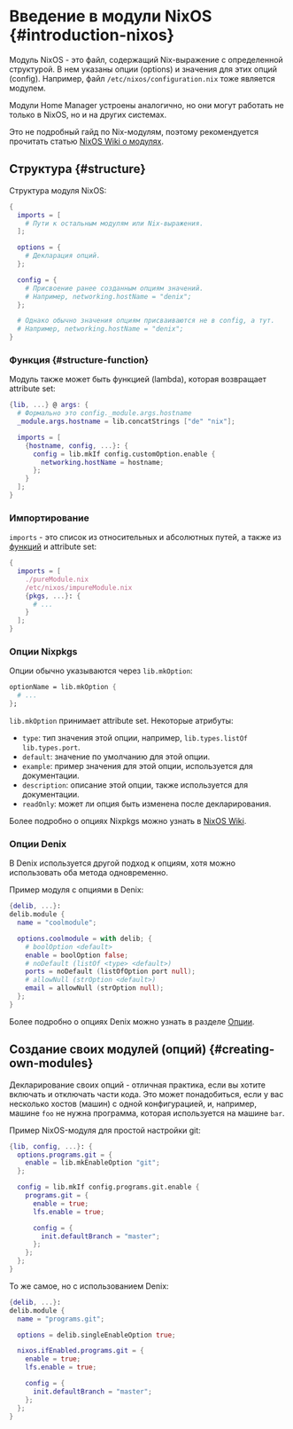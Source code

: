 # Введение в модули NixOS {#introduction-nixos}
Модуль NixOS - это файл, содержащий Nix-выражение с определенной структурой. В нем указаны опции (options) и значения для этих опций (config). Например, файл `/etc/nixos/configuration.nix` тоже является модулем.

Модули Home Manager устроены аналогично, но они могут работать не только в NixOS, но и на других системах.

Это не подробный гайд по Nix-модулям, поэтому рекомендуется прочитать статью [NixOS Wiki о модулях](https://nixos.wiki/wiki/NixOS_modules).

## Структура {#structure}
Структура модуля NixOS:
```nix
{
  imports = [
    # Пути к остальным модулям или Nix-выражения.
  ];

  options = {
    # Декларация опций.
  };

  config = {
    # Присвоение ранее созданным опциям значений.
    # Например, networking.hostName = "denix";
  };

  # Однако обычно значения опциям присваиваются не в config, а тут.
  # Например, networking.hostName = "denix";
}
```

### Функция {#structure-function}
Модуль также может быть функцией (lambda), которая возвращает attribute set:

```nix
{lib, ...} @ args: {
  # Формально это config._module.args.hostname
  _module.args.hostname = lib.concatStrings ["de" "nix"];

  imports = [
    {hostname, config, ...}: {
      config = lib.mkIf config.customOption.enable {
        networking.hostName = hostname;
      };
    }
  ];
}
```

### Импортирование
`imports` - это список из относительных и абсолютных путей, а также из [функций](#structure-function) и attribute set:

```nix
{
  imports = [
    ./pureModule.nix
    /etc/nixos/impureModule.nix
    {pkgs, ...}: {
      # ...
    }
  ];
}
```

### Опции Nixpkgs
Опции обычно указываются через `lib.mkOption`:

```nix
optionName = lib.mkOption {
  # ...
};
```

`lib.mkOption` принимает attribute set. Некоторые атрибуты:

- `type`: тип значения этой опции, например, `lib.types.listOf lib.types.port`.
- `default`: значение по умолчанию для этой опции.
- `example`: пример значения для этой опции, используется для документации.
- `description`: описание этой опции, также используется для документации.
- `readOnly`: может ли опция быть изменена после декларирования.

Более подробно о опциях Nixpkgs можно узнать в [NixOS Wiki](https://nixos.wiki/wiki/Declaration).

### Опции Denix
В Denix используется другой подход к опциям, хотя можно использовать оба метода одновременно.

Пример модуля с опциями в Denix:

```nix
{delib, ...}:
delib.module {
  name = "coolmodule";

  options.coolmodule = with delib; {
    # boolOption <default>
    enable = boolOption false;
    # noDefault (listOf <type> <default>)
    ports = noDefault (listOfOption port null);
    # allowNull (strOption <default>)
    email = allowNull (strOption null);
  };
}
```

Более подробно о опциях Denix можно узнать в разделе [Опции](/ru/options/introduction).

## Создание своих модулей (опций) {#creating-own-modules}
Декларирование своих опций - отличная практика, если вы хотите включать и отключать части кода. Это может понадобиться, если у вас несколько хостов (машин) с одной конфигурацией, и, например, машине `foo` не нужна программа, которая используется на машине `bar`.

Пример NixOS-модуля для простой настройки git:

```nix
{lib, config, ...}: {
  options.programs.git = {
    enable = lib.mkEnableOption "git";
  };

  config = lib.mkIf config.programs.git.enable {
    programs.git = {
      enable = true;
      lfs.enable = true;

      config = {
        init.defaultBranch = "master";
      };
    };
  };
}
```

То же самое, но с использованием Denix:

```nix
{delib, ...}:
delib.module {
  name = "programs.git";

  options = delib.singleEnableOption true;

  nixos.ifEnabled.programs.git = {
    enable = true;
    lfs.enable = true;

    config = {
      init.defaultBranch = "master";
    };
  };
}
```
